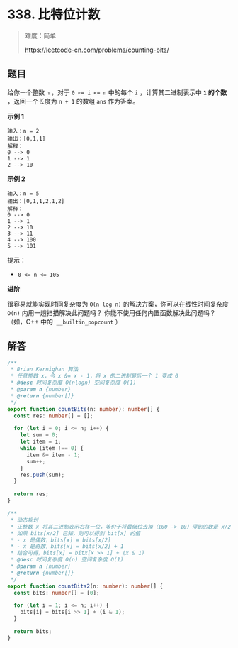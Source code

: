 # 338. 比特位计数

> 难度：简单
>
> https://leetcode-cn.com/problems/counting-bits/

## 题目

给你一个整数 `n` ，对于 `0 <= i <= n` 中的每个 `i` ，计算其二进制表示中 **`1` 的个数** ，返回一个长度为 `n + 1` 的数组 `ans` 作为答案。

**示例 1**

```
输入：n = 2
输出：[0,1,1]
解释：
0 --> 0
1 --> 1
2 --> 10
```

**示例 2**

```
输入：n = 5
输出：[0,1,1,2,1,2]
解释：
0 --> 0
1 --> 1
2 --> 10
3 --> 11
4 --> 100
5 --> 101
```

提示：

- `0 <= n <= 105`


**进阶**

很容易就能实现时间复杂度为 `O(n log n)` 的解决方案，你可以在线性时间复杂度 `O(n)` 内用一趟扫描解决此问题吗？
你能不使用任何内置函数解决此问题吗？（如，C++ 中的  `__builtin_popcount` ）

## 解答
```typescript
/**
 * Brian Kernighan 算法
 * 任意整数 x，令 x &= x - 1，将 x 的二进制最后一个 1 变成 0
 * @desc 时间复杂度 O(nlogn) 空间复杂度 O(1)
 * @param n {number}
 * @return {number[]}
 */
export function countBits(n: number): number[] {
  const res: number[] = [];

  for (let i = 0; i <= n; i++) {
    let sum = 0;
    let item = i;
    while (item !== 0) {
      item &= item - 1;
      sum++;
    }
    res.push(sum);
  }

  return res;
}

/**
 * 动态规划
 * 正整数 x 将其二进制表示右移一位，等价于将最低位去掉（100 -> 10）得到的数是 x/2
 * 如果 bits[x/2] 已知，则可以得到 bit[x] 的值
 * - x 是偶数，bits[x] = bits[x/2]
 * - x 是奇数，bits[x] = bits[x/2] + 1
 * 结合可得，bits[x] = bitx[x >> 1] + (x & 1)
 * @desc 时间复杂度 O(n) 空间复杂度 O(1)
 * @param n {number}
 * @return {number[]}
 */
export function countBits2(n: number): number[] {
  const bits: number[] = [0];

  for (let i = 1; i <= n; i++) {
    bits[i] = bits[i >> 1] + (i & 1);
  }

  return bits;
}
```